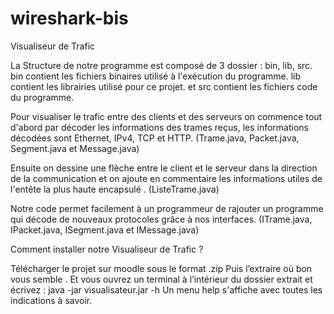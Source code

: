 # wireshark-bis

Visualiseur de Trafic

La Structure de notre programme est composé de 3 dossier :
bin, lib, src. 
bin contient les fichiers binaires utilisé à l'exécution du programme.
lib contient les librairies utilisé pour ce projet.
et src contient les fichiers code du programme.

Pour visualiser le trafic entre des clients et des serveurs on commence tout d'abord par
décoder les informations des trames reçus, les informations décodées sont Ethernet,
IPv4, TCP et HTTP. (Trame.java, Packet.java, Segment.java et Message.java)

Ensuite on dessine une flèche entre le client et le serveur dans la direction de la 
communication et on ajoute en commentaire les informations utiles de l'entête la plus
haute encapsulé . (ListeTrame.java)

Notre code permet facilement à un programmeur de rajouter un programme qui décode de
nouveaux protocoles grâce à nos interfaces. (ITrame.java, IPacket.java, ISegment.java et
IMessage.java) 

Comment installer notre Visualiseur de Trafic ?

Télécharger le projet sur moodle sous le format .zip
Puis l’extraire où bon vous semble .
Et vous ouvrez un terminal à l’intérieur du dossier extrait et écrivez : 
java -jar visualisateur.jar -h
Un menu help s'affiche avec toutes les indications à savoir.
